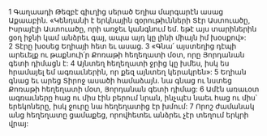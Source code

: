 1 Գաղաադի Թեզբէ գիւղից սերած Եղիա մարգարէն ասաց Աքաաբին. «Կենդանի է երկնային զօրութիւնների Տէր Աստուածը, Իսրայէլի Աստուածը, որի առջեւ կանգնում եմ. եթէ այս տարիներին ցօղ իջնի կամ անձրեւ գայ, ապա այդ կը լինի միայն իմ խօսքով»: 2 Տէրը խօսեց Եղիայի հետ եւ ասաց. 3 «Գնա՛ այստեղից դէպի արեւելք ու թաքնուի՛ր Քոռաթի հեղեղատի մօտ, որը Յորդանան գետի դիմացն է: 4 Այնտեղ հեղեղատի ջրից կը խմես, իսկ ես հրամայել եմ ագռաւներին, որ քեզ այնտեղ կերակրեն»: 5 Եղիան գնաց եւ արեց Տիրոջ ասածի համաձայն. նա գնաց ու նստեց Քոռաթի հեղեղատի մօտ, Յորդանան գետի դիմաց: 6 Ամէն առաւօտ ագռաւները հաց ու միս էին բերում նրան, ինչպէս նաեւ հաց ու միս՝ երեկոները, իսկ ջուրը նա հեղեղատից էր խմում: 7 Որոշ ժամանակ անց հեղեղատը ցամաքեց, որովհետեւ անձրեւ չէր տեղում երկրի վրայ:
